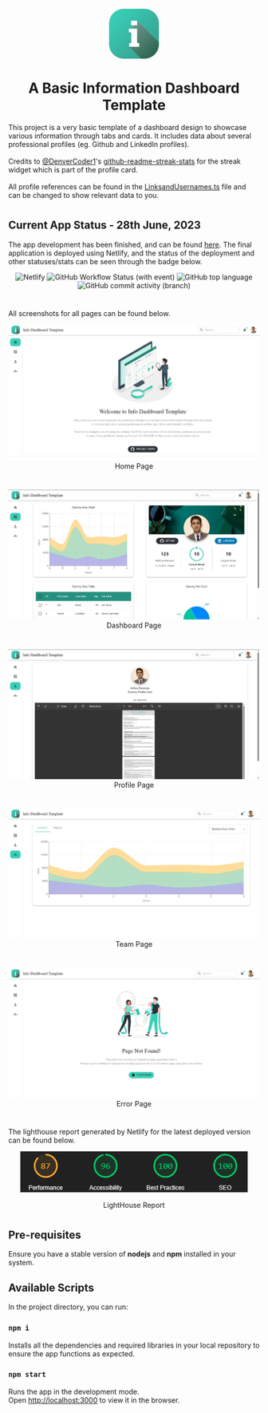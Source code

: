 <p align="center">
<img alt="logo" src="./public/info.png" height=100>
<h1 align="center">A Basic Information Dashboard Template</h1>
</p>

This project is a very basic template of a dashboard design to showcase various information through tabs and cards. It includes data about several professional profiles (eg. Github and LinkedIn profiles).\
\
Credits to [@DenverCoder1](https://github.com/DenverCoder1)'s [github-readme-streak-stats](https://github.com/DenverCoder1/github-readme-streak-stats) for the streak widget which is part of the profile card.\
\
All profile references can be found in the
[LinksandUsernames.ts](src/LinksandUsernames.ts) file and can be changed to show relevant data to you.

#

## Current App Status - 28th June, 2023

The app development has been finished, and can be found [here](https://info-dashboard-template.netlify.app/). The final application is deployed using Netlify, and the status of the deployment and other statuses/stats can be seen through the badge below.

<p align="center">
<img alt="Netlify" src="https://img.shields.io/netlify/9d521f10-a89e-4636-964d-51f1431a8427?style=for-the-badge&logo=netlify&logoColor=white&labelColor=%23525b61&color=%23bef9c5">
<img alt="GitHub Workflow Status (with event)" src="https://img.shields.io/github/actions/workflow/status/04-aditya/Info-Dashboard-Template/main.yml?style=for-the-badge&logo=githubactions&logoColor=white&labelColor=black">
<img alt="GitHub top language" src="https://img.shields.io/github/languages/top/04-aditya/Info-Dashboard-Template?style=for-the-badge&logo=typescript&labelColor=white">
<img alt="GitHub commit activity (branch)" src="https://img.shields.io/github/commit-activity/t/04-aditya/Info-Dashboard-Template?style=for-the-badge&logo=github&color=white">
</p>

#

All screenshots for all pages can be found below.

<p align="center">
  <img src="./public/Screenshots/HomePage.jpeg" alt="Home Page"/>
  Home Page 
</p>

#

<p align="center">
  <img src="./public/Screenshots/DashboardPage.jpg" alt="Dashboard Page"/>
  Dashboard Page 
</p>

#

<p align="center">
  <img src="./public/Screenshots/ProfilePage.jpg" alt="Profile Page"/>
  Profile Page 
</p>

#

<p align="center">
  <img src="./public/Screenshots/TeamPage.jpeg" alt="Team Page"/>
  Team Page 
</p>

#

<p align="center">
  <img src="./public/Screenshots/ErrorPage.jpeg" alt="Error Page"/>
  Error Page 
</p>

#

The lighthouse report generated by Netlify for the latest deployed version can be found below.

<p align="center">
  <img src="./public/Screenshots/LighthouseReportNetlify.png" alt="LightHouse Report"/>
  <p align="center">LightHouse Report</p>
</p>

#

## Pre-requisites

Ensure you have a stable version of **nodejs** and **npm** installed in your system.

## Available Scripts

In the project directory, you can run:

### `npm i`

Installs all the dependencies and required libraries in your local repository to ensure the app functions as expected.

### `npm start`

Runs the app in the development mode.\
Open [http://localhost:3000](http://localhost:3000) to view it in the browser.
